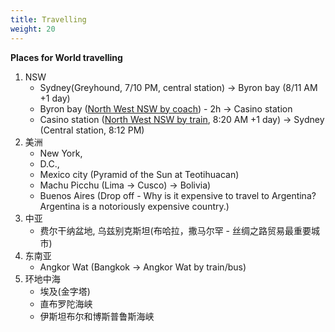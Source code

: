 ```yaml
---
title: Travelling
weight: 20
---
```


**Places for World travelling**

1. NSW
	- Sydney(Greyhound, 7/10 PM, central station) -> Byron bay (8/11 AM +1 day) 
	- Byron bay ([North West NSW by coach](https://transportnsw.info/regional)) - 2h -> Casino station
	- Casino station ([North West NSW by train](https://transportnsw.info/regional), 8:20 AM +1 day) -> Sydney (Central station, 8:12 PM)
1. 美洲
	- New York, 
	- D.C., 
	- Mexico city (Pyramid of the Sun at Teotihuacan)
	- Machu Picchu (Lima -> Cusco) -> Bolivia)
	- Buenos Aires (Drop off - Why is it expensive to travel to Argentina? Argentina is a notoriously expensive country.)
1. 中亚
	- 费尔干纳盆地, 乌兹别克斯坦(布哈拉，撒马尔罕 - 丝绸之路贸易最重要城市)
1. 东南亚
	- Angkor Wat (Bangkok -> Angkor Wat by train/bus)
1. 环地中海
	- 埃及(金字塔)
	- 直布罗陀海峡
	- 伊斯坦布尔和博斯普鲁斯海峡